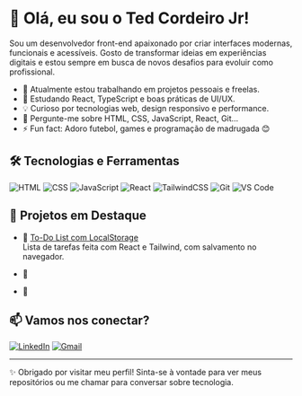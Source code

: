 # 👋 Olá, eu sou o Ted Cordeiro Jr!

Sou um desenvolvedor front-end apaixonado por criar interfaces modernas, funcionais e acessíveis. Gosto de transformar ideias em experiências digitais e estou sempre em busca de novos desafios para evoluir como profissional.

- 🔭 Atualmente estou trabalhando em projetos pessoais e freelas.
- 🌱 Estudando React, TypeScript e boas práticas de UI/UX.
- 💡 Curioso por tecnologias web, design responsivo e performance.
- 💬 Pergunte-me sobre HTML, CSS, JavaScript, React, Git...
- ⚡ Fun fact: Adoro futebol, games e programação de madrugada 😊

## 🛠️ Tecnologias e Ferramentas

![HTML](https://img.shields.io/badge/-HTML5-E34F26?style=flat&logo=html5&logoColor=white)
![CSS](https://img.shields.io/badge/-CSS3-1572B6?style=flat&logo=css3)
![JavaScript](https://img.shields.io/badge/-JavaScript-F7DF1E?style=flat&logo=javascript&logoColor=000)
![React](https://img.shields.io/badge/-React-61DAFB?style=flat&logo=react&logoColor=000)
![TailwindCSS](https://img.shields.io/badge/-Tailwind-38B2AC?style=flat&logo=tailwind-css)
![Git](https://img.shields.io/badge/-Git-F05032?style=flat&logo=git&logoColor=white)
![VS Code](https://img.shields.io/badge/-VS%20Code-007ACC?style=flat&logo=visual-studio-code)

## 🚀 Projetos em Destaque

- 🔗 [To-Do List com LocalStorage](https://github.com/seuusuario/todo-list)  
  Lista de tarefas feita com React e Tailwind, com salvamento no navegador.

- 🔗

- 🔗 

## 📫 Vamos nos conectar?

[![LinkedIn](https://img.shields.io/badge/-LinkedIn-0077B5?style=flat&logo=linkedin&logoColor=white)](https://www.linkedin.com/in/tedcordeirojr)
[![Gmail](https://img.shields.io/badge/-Email-EA4335?style=flat&logo=gmail&logoColor=white)](mailto:seuemail@gmail.com)

---

✨ Obrigado por visitar meu perfil! Sinta-se à vontade para ver meus repositórios ou me chamar para conversar sobre tecnologia.
